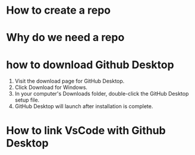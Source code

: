 # How to create a repo

# Why do we need a repo

# how to download Github Desktop
1. Visit the download page for GitHub Desktop. 
2. Click Download for Windows. 
3. In your computer's Downloads folder, double-click the GitHub Desktop setup file. 
4. GitHub Desktop will launch after installation is complete.

# How to link VsCode with Github Desktop
